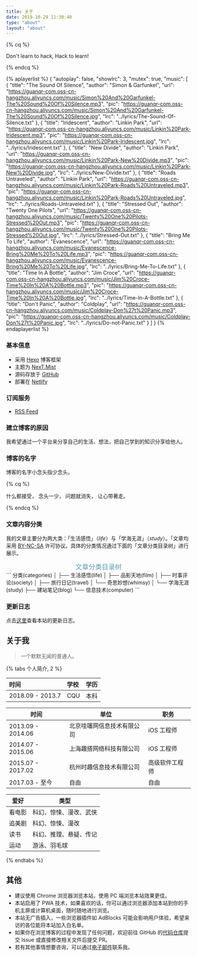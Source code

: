 ```yaml
---
title: 关于
date: 2019-10-29 11:39:40
type: "about"
layout: "about"
---
```



{% cq %}

Don't learn to hack,
Hack to learn!

{% endcq %}





{% aplayerlist %}
{
    "autoplay": false, 
    "showlrc": 3,
    "mutex": true, 
    "music": [
        {
            "title": "The Sound Of Silence",
            "author": "Simon & Garfunkel",
            "url": "https://guanqr-com.oss-cn-hangzhou.aliyuncs.com/music/Simon%20And%20Garfunkel-The%20Sound%20Of%20Silence.mp3",
            "pic": "https://guanqr-com.oss-cn-hangzhou.aliyuncs.com/music/Simon%20And%20Garfunkel-The%20Sound%20Of%20Silence.jpg",
            "lrc": "../lyrics/The-Sound-Of-Silence.txt"
        },
        {
            "title": "Iridescent",
            "author": "Linkin Park",
            "url": "https://guanqr-com.oss-cn-hangzhou.aliyuncs.com/music/Linkin%20Park-Iridescent.mp3",
            "pic": "https://guanqr-com.oss-cn-hangzhou.aliyuncs.com/music/Linkin%20Park-Iridescent.jpg",
            "lrc": "../lyrics/Iridescent.txt"
        },
        {
            "title": "New Divide",
            "author": "Linkin Park",
            "url": "https://guanqr-com.oss-cn-hangzhou.aliyuncs.com/music/Linkin%20Park-New%20Divide.mp3",
            "pic": "https://guanqr-com.oss-cn-hangzhou.aliyuncs.com/music/Linkin%20Park-New%20Divide.jpg",
            "lrc": "../lyrics/New-Divide.txt"
        },
        {
            "title": "Roads Untraveled",
            "author": "Linkin Park",
            "url": "https://guanqr-com.oss-cn-hangzhou.aliyuncs.com/music/Linkin%20Park-Roads%20Untraveled.mp3",
            "pic": "https://guanqr-com.oss-cn-hangzhou.aliyuncs.com/music/Linkin%20Park-Roads%20Untraveled.jpg",
            "lrc": "../lyrics/Roads-Untraveled.txt"
        },
        {
            "title": "Stressed Out",
            "author": "Twenty One Pilots",
            "url": "https://guanqr-com.oss-cn-hangzhou.aliyuncs.com/music/Twenty%20One%20Pilots-Stressed%20Out.mp3",
            "pic": "https://guanqr-com.oss-cn-hangzhou.aliyuncs.com/music/Twenty%20One%20Pilots-Stressed%20Out.jpg",
            "lrc": "../lyrics/Stressed-Out.txt"
        },
        {
            "title": "Bring Me To Life",
            "author": "Evanescence",
            "url": "https://guanqr-com.oss-cn-hangzhou.aliyuncs.com/music/Evanescence-Bring%20Me%20To%20Life.mp3",
            "pic": "https://guanqr-com.oss-cn-hangzhou.aliyuncs.com/music/Evanescence-Bring%20Me%20To%20Life.jpg",
            "lrc": "../lyrics/Bring-Me-To-Life.txt"
        },
        {
            "title": "Time In A Bottle",
            "author": "Jim Croce",
            "url": "https://guanqr-com.oss-cn-hangzhou.aliyuncs.com/music/Jim%20Croce-Time%20In%20A%20Bottle.mp3",
            "pic": "https://guanqr-com.oss-cn-hangzhou.aliyuncs.com/music/Jim%20Croce-Time%20In%20A%20Bottle.jpg",
            "lrc": "../lyrics/Time-In-A-Bottle.txt"
        },
        {
            "title": "Don't Panic",
            "author": "Coldplay",
            "url": "https://guanqr-com.oss-cn-hangzhou.aliyuncs.com/music/Coldplay-Don%27t%20Panic.mp3",
            "pic": "https://guanqr-com.oss-cn-hangzhou.aliyuncs.com/music/Coldplay-Don%27t%20Panic.jpg",
            "lrc": "../lyrics/Do-not-Panic.txt"
        }
    ]
}
{% endaplayerlist %}



### 基本信息


+ 采用 [Hexo](https://github.com/hexojs/hexo/) 博客框架
+ 主题为 [NexT.Mist](https://github.com/theme-next/hexo-theme-next/)
+ 源码存放于 [GitHub](https://github.com/shadow-cq/tech.siunim.top)
+ 部署在 [Netlify](https://app.netlify.com/sites/nervous-ardinghelli-554bb4/deploys) 

### 订阅服务

<!-- 目前本站支持以下三种方式订阅：
 -->
<!-- + [Wechat](https://www.com/images/wechat-official-accounts.svg)
 -->
+ [RSS Feed](https://tech.siunim.top/atom.xml)
<!-- + [Telegram Channel](https://t.me/maljjjjjjj)
 -->

### 建立博客的原因

我希望通过一个平台来分享自己的生活、想法，把自己学到的知识分享给他人。



### 博客的名字

博客的名字小念头指少念头。

{% cq %}

什么都接受，
念头一少，
问题就消失，
让心带著走。

{% endcq %}





### 文章内容分类

我的文章主要分为两大类：「生活感悟」（*life*）与「学海无涯」（*study*）。「文章均采用 [<i class="fa fa-creative-commons"></i> BY-NC-SA](https://creativecommons.org/licenses/by-nc-sa/4.0/) 许可协议。具体的分类情况通过下面的「文章分类目录树」进行展示。



<center><font color=#649AB6 size=4>文章分类目录树</font></center>
```
分类(categories)
│
├── 生活感悟(life)
│   ├── 品影天地(film)
│   ├── 时事评论(society)
│   ├── 旅行日记(travel)
│   └── 奇思妙想(whimsy)
│ 
└── 学海无涯(study)
    ├── 建站笔记(blog) 
    └── 信息技术(computer) 
```
<!-- │   ├── 悦读笔记(reading)
│   ├── 校园生活(school)
    └── 光学工程(optics) -->



### 更新日志

点击[这里](https://tech.siunim.top/update/)查看本站的更新日志。



## 关于我

> 一个默默无闻的普通人。

{% tabs 个人简介, 2 %}

<!-- tab 教育背景 -->

| 时间           | 学校                       | 学历     |
| :------------- | :------------------------- | :------- |
| 2018.09 - 2013.7 | CQU | 本科 |

<!-- endtab -->
<!-- tab 工作经历 -->

| 时间              | 单位                     | 职务           |
| ----------------- | ------------------------ | -------------- |
| 2013.09 - 2014.06 | 北京哇噻网信息技术有限公司   | iOS 工程师     |
| 2014.07 - 2015.06 | 上海趣搭网络科技有限公司   | iOS 工程师     |
| 2015.07 - 2017.02 | 杭州时趣信息技术有限公司   | 高级软件工程师     |
| 2017.03 - 至今 | 自由 | 自由 |

<!-- endtab -->
<!-- tab 兴趣爱好 -->

| 爱好   | 类型                   |
| ------ | ---------------------- |
| 看电影 | 科幻、惊悚、漫改、武侠 |
| 追美剧 | 科幻、惊悚、漫改       |
| 读书   | 科幻、推理、悬疑、传记 |
| 运动   | 游泳、羽毛球                  |

<!-- endtab -->

{% endtabs %}



## 其他

+ 建议使用 Chrome 浏览器浏览本站，使用 PC 端浏览本站效果更佳。
+ 本站启用了 PWA 技术，如果喜欢的话，你可以通过浏览器添加本站到你的手机主屏或计算机桌面，随时随地进行浏览。
+ 本站无广告插入，一些浏览器插件如 AdBlocks 可能会影响用户体验，希望来访的各位能将本站加入白名单。
+ 如果你在浏览博客的过程中发现了任何问题，欢迎前往 GitHub  的[代码仓库](https://github.com/shadow-cq/tech.siunim.top)提交 Issue 或直接修改相关文件后提交 PR。
+ 若有其他事情想要咨询，可以通过[电子邮件](mailto:cq.shadow@hotmail.com)联系我。
